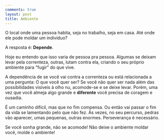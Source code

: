 ```yaml
---
comments: true
layout: post
title: Ambiente
---
```


O local onde uma pessoa habita, seja no trabalho, seja em casa. Até onde ele pode moldar um indivíduo?

A resposta é: <b>Depende</b>.

Hoje eu entendo que isso varia de pessoa pra pessoa. Algumas se deixam levar pela correnteza, outras, lutam contra ela, criando o seu próprio ambiente para "fugir" do que vive.

A dependência de se você vai contra a correnteza ou está relacionada a uma pergunta: O que você quer ser? Se você não quer ser nada além das possibilidades visíveis à olho nu, acomode-se e se deixe levar. Porém, uma vez que você almeja algo grande e <b>diferente</b> você precisa de coragem e ousadia.

É um caminho difícil, mas que no fim compensa. Ou então vai passar o fim da vida se lamentando pelo que não fez. Às vezes, no seu percurso, pedras vão aparecer, umas pequenas, outras enormes. Perseverança é necessário.

Se você sonha grande, não se acomode! Não deixe o ambiente moldar você, molde o ambiente!